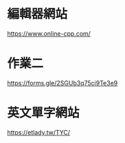 # 編輯器網站
https://www.online-cpp.com/
# 作業二
https://forms.gle/2SGUb3q75ci9Te3e9

# 英文單字網站
https://etlady.tw/TYC/

